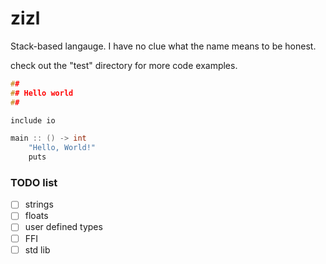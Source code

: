 # zizl
Stack-based langauge. I have no clue what the name means to be honest.

check out the "test" directory for more code examples.


```c
##
## Hello world
##

include io

main :: () -> int
    "Hello, World!"
    puts

```

### TODO list
- [ ] strings
- [ ] floats
- [ ] user defined types
- [ ] FFI
- [ ] std lib